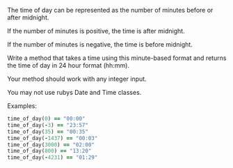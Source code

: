 The time of day can be represented as the number of minutes before or after midnight. 

If the number of minutes is positive, the time is after midnight. 

If the number of minutes is negative, the time is before midnight.

Write a method that takes a time using this minute-based format and returns 
the time of day in 24 hour format (hh:mm). 

Your method should work with any integer input.

You may not use rubys Date and Time classes.

Examples:
```ruby
time_of_day(0) == "00:00"
time_of_day(-3) == "23:57"
time_of_day(35) == "00:35"
time_of_day(-1437) == "00:03"
time_of_day(3000) == "02:00"
time_of_day(800) == "13:20"
time_of_day(-4231) == "01:29"
```